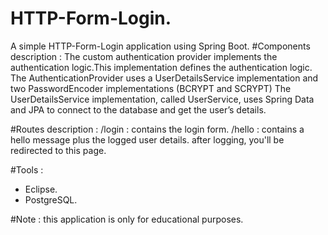 # HTTP-Form-Login.
A simple HTTP-Form-Login application using Spring Boot.
#Components description : 
The custom authentication provider implements the authentication logic.This implementation defines the authentication logic.
The AuthenticationProvider uses a UserDetailsService implementation and two PasswordEncoder implementations (BCRYPT and SCRYPT)
The UserDetailsService implementation, called UserService, uses Spring Data and JPA to connect to the database and get the user’s details.

#Routes description : 
/login : contains the login form.
/hello : contains a hello message plus the logged user details. after logging, you'll be redirected to this page.

#Tools : 

- Eclipse.
- PostgreSQL.

#Note : this application is only for educational purposes.
